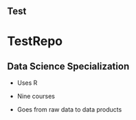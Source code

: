 ## Test
# TestRepo


## Data Science Specialization

* Uses R

* Nine courses

* Goes from raw data to data products
 

